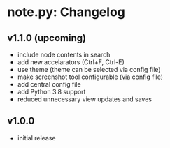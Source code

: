 # note.py: Changelog

## v1.1.0 (upcoming)

- include node contents in search
- add new accelarators (Ctrl+F, Ctrl-E)
- use theme (theme can be selected via config file)
- make screenshot tool configurable (via config file)
- add central config file
- add Python 3.8 support
- reduced unnecessary view updates and saves 

## v1.0.0

- initial release